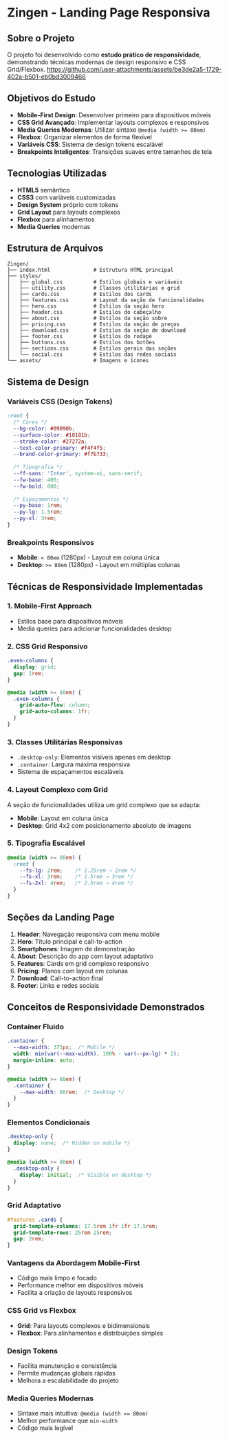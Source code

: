 # Zingen - Landing Page Responsiva

## Sobre o Projeto

O projeto foi desenvolvido como **estudo prático de responsividade**, demonstrando técnicas modernas de design responsivo e CSS Grid/Flexbox.
https://github.com/user-attachments/assets/be3de2a5-1729-402a-b501-eb0bd3009466

## Objetivos do Estudo

- **Mobile-First Design**: Desenvolver primeiro para dispositivos móveis
- **CSS Grid Avançado**: Implementar layouts complexos e responsivos
- **Media Queries Modernas**: Utilizar sintaxe `@media (width >= 80em)` 
- **Flexbox**: Organizar elementos de forma flexível
- **Variáveis CSS**: Sistema de design tokens escalável
- **Breakpoints Inteligentes**: Transições suaves entre tamanhos de tela

## Tecnologias Utilizadas

- **HTML5** semântico
- **CSS3** com variáveis customizadas
- **Design System** próprio com tokens
- **Grid Layout** para layouts complexos
- **Flexbox** para alinhamentos
- **Media Queries** modernas

## Estrutura de Arquivos

```
Zingen/
├── index.html              # Estrutura HTML principal
├── styles/
│   ├── global.css          # Estilos globais e variáveis
│   ├── utility.css         # Classes utilitárias e grid
│   ├── cards.css           # Estilos dos cards
│   ├── features.css        # Layout da seção de funcionalidades
│   ├── hero.css            # Estilos da seção hero
│   ├── header.css          # Estilos do cabeçalho
│   ├── about.css           # Estilos da seção sobre
│   ├── pricing.css         # Estilos da seção de preços
│   ├── download.css        # Estilos da seção de download
│   ├── footer.css          # Estilos do rodapé
│   ├── buttons.css         # Estilos dos botões
│   ├── sections.css        # Estilos gerais das seções
│   └── social.css          # Estilos das redes sociais
└── assets/                 # Imagens e ícones
```

## Sistema de Design

### Variáveis CSS (Design Tokens)

```css
:root {
  /* Cores */
  --bg-color: #09090b;
  --surface-color: #18181b;
  --stroke-color: #27272a;
  --text-color-primary: #f4f4f5;
  --brand-color-primary: #f7b733;
  
  /* Tipografia */
  --ff-sans: 'Inter', system-ui, sans-serif;
  --fw-base: 400;
  --fw-bold: 800;
  
  /* Espaçamentos */
  --py-base: 1rem;
  --py-lg: 1.5rem;
  --py-xl: 3rem;
}
```

### Breakpoints Responsivos

- **Mobile**: `< 80em` (1280px) - Layout em coluna única
- **Desktop**: `>= 80em` (1280px) - Layout em múltiplas colunas

##  Técnicas de Responsividade Implementadas

### 1. **Mobile-First Approach**
- Estilos base para dispositivos móveis
- Media queries para adicionar funcionalidades desktop

### 2. **CSS Grid Responsivo**
```css
.even-columns {
  display: grid;
  gap: 1rem;
}

@media (width >= 80em) {
  .even-columns {
    grid-auto-flow: column;
    grid-auto-columns: 1fr;
  }
}
```

### 3. **Classes Utilitárias Responsivas**
- `.desktop-only`: Elementos visíveis apenas em desktop
- `.container`: Largura máxima responsiva
- Sistema de espaçamentos escaláveis

### 4. **Layout Complexo com Grid**
A seção de funcionalidades utiliza um grid complexo que se adapta:
- **Mobile**: Layout em coluna única
- **Desktop**: Grid 4x2 com posicionamento absoluto de imagens

### 5. **Tipografia Escalável**
```css
@media (width >= 80em) {
  :root {
    --fs-lg: 2rem;    /* 1.25rem → 2rem */
    --fs-xl: 3rem;    /* 1.5rem → 3rem */
    --fs-2xl: 4rem;   /* 2.5rem → 4rem */
  }
}
```

## Seções da Landing Page

1. **Header**: Navegação responsiva com menu mobile
2. **Hero**: Título principal e call-to-action
3. **Smartphones**: Imagem de demonstração
4. **About**: Descrição do app com layout adaptativo
5. **Features**: Cards em grid complexo responsivo
6. **Pricing**: Planos com layout em colunas
7. **Download**: Call-to-action final
8. **Footer**: Links e redes sociais

## Conceitos de Responsividade Demonstrados

### **Container Fluido**
```css
.container {
  --max-width: 375px;  /* Mobile */
  width: min(var(--max-width), 100% - var(--px-lg) * 2);
  margin-inline: auto;
}

@media (width >= 80em) {
  .container {
    --max-width: 80rem;  /* Desktop */
  }
}
```

### **Elementos Condicionais**
```css
.desktop-only {
  display: none;  /* Hidden on mobile */
}

@media (width >= 80em) {
  .desktop-only {
    display: initial;  /* Visible on desktop */
  }
}
```

### **Grid Adaptativo**
```css
#features .cards {
  grid-template-columns: 17.5rem 1fr 1fr 17.5rem;
  grid-template-rows: 25rem 25rem;
  gap: 2rem;
}
```

### **Vantagens da Abordagem Mobile-First**
- Código mais limpo e focado
- Performance melhor em dispositivos móveis
- Facilita a criação de layouts responsivos

### **CSS Grid vs Flexbox**
- **Grid**: Para layouts complexos e bidimensionais
- **Flexbox**: Para alinhamentos e distribuições simples

### **Design Tokens**
- Facilita manutenção e consistência
- Permite mudanças globais rápidas
- Melhora a escalabilidade do projeto

### **Media Queries Modernas**
- Sintaxe mais intuitiva: `@media (width >= 80em)`
- Melhor performance que `min-width`
- Código mais legível
